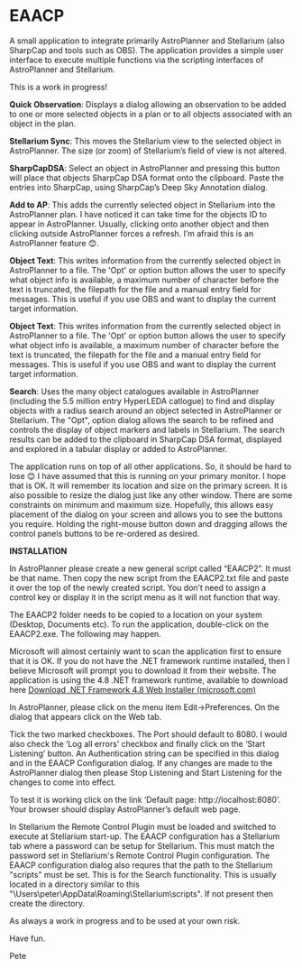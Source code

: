 # EAACP
<p>A small application to integrate primarily AstroPlanner and Stellarium (also SharpCap and tools such as OBS). The application provides a simple user interface to execute multiple functions via the scripting interfaces of AstroPlanner and Stellarium.</p>
<p>This is a work in progress!</p>

<b>Quick Observation</b>: Displays a dialog allowing an observation to be added to one or more selected objects in a plan or to all objects associated with an object in the plan.

<b>Stellarium Sync</b>: This moves the Stellarium view to the selected object in AstroPlanner. The size (or zoom) of Stellarium’s field of view is not altered. 

<b>SharpCapDSA</b>: Select an object in AstroPlanner and pressing this button will place that objects SharpCap DSA format onto the clipboard. Paste the entries into SharpCap, using SharpCap’s Deep Sky Annotation dialog.

<b>Add to AP</b>: This adds the currently selected object in Stellarium into the AstroPlanner plan. I have noticed it can take time for the objects ID to appear in AstroPlanner. Usually, clicking onto another object and then clicking outside AstroPlanner forces a refresh. I’m afraid this is an AstroPlanner feature 😊. 

<b>Object Text</b>: This writes information from the currently selected object in AstroPlanner to a file. The 'Opt' or option button allows the user to specify what object info is available, a maximum number of character before the text is truncated, the filepath for the file and a manual entry field for messages. This is useful if you use OBS and want to display the current target information.

<b>Object Text</b>: This writes information from the currently selected object in AstroPlanner to a file. The 'Opt' or option button allows the user to specify what object info is available, a maximum number of character before the text is truncated, the filepath for the file and a manual entry field for messages. This is useful if you use OBS and want to display the current target information.

<b>Search</b>: Uses the many object catalogues available in AstroPlanner (including the 5.5 million entry HyperLEDA catlogue) to find and display objects with a radius search around an object selected in AstroPlanner or Stellarium. The "Opt", option dialog allows the search to be refined and controls the display of object markers and labels in Stellarium. The search results can be added to the clipboard in SharpCap DSA format, displayed and explored in a tabular display or added to AstroPlanner. 

The application runs on top of all other applications. So, it should be hard to lose 😊
I have assumed that this is running on your primary monitor. I hope that is OK. It will remember its location and size on the primary screen. It is also possible to resize the dialog just like any other window. There are some constraints on minimum and maximum size. Hopefully, this allows easy placement of the dialog on your screen and allows you to see the buttons you require. Holding the right-mouse button down and dragging allows the control panels buttons to be re-ordered as desired.


<b>INSTALLATION</b>

In AstroPlanner please create a new general script called “EAACP2”. It must be that name. Then copy the new script from the EAACP2.txt file and paste it over the top of the newly created script. You don’t need to assign a control key or display it in the script menu as it will not function that way.

The EAACP2 folder needs to be copied to a location on your system (Desktop, Documents etc). 
To run the application, double-click on the EAACP2.exe. The following may happen.

Microsoft will almost certainly want to scan the application first to ensure that it is OK. 
If you do not have the .NET framework runtime installed, then I believe Microsoft will prompt you to download it from their website. 
The application is using the 4.8 .NET framework runtime, available to download here <a href="https://dotnet.microsoft.com/en-us/download/dotnet-framework/thank-you/net48-web-installer">Download .NET Framework 4.8 Web Installer (microsoft.com)</a> 

In AstroPlanner, please click on the menu item Edit->Preferences. On the dialog that appears click on the Web tab.

Tick the two marked checkboxes. The Port should default to 8080. I would also check the ‘Log all errors’ checkbox and finally click on the ‘Start Listening’ button. An Authentication string can be specified in this dialog and in the EAACP Configuration dialog. If any changes are made to the AstroPlanner dialog then please Stop Listening and Start Listening for the changes to come into effect.

To test it is working click on the link ‘Default page: http://localhost:8080’. Your browser should display AstroPlanner’s default web page.

In Stellarium the Remote Control Plugin must be loaded and switched to execute at Stellarium start-up. The EAACP configuration has a Stellarium tab where a password can be setup for Stellarium. This must match the password set in Stellarium's Remote Control Plugin configuration.
The EAACP configuration dialog also requres that the path to the Stellarium "scripts" must be set. This is for the Search functionality. This is usually located in a directory similar to this "\Users\peter\AppData\Roaming\Stellarium\scripts". If not present then create the directory.

As always a work in progress and to be used at your own risk.

Have fun.

Pete

